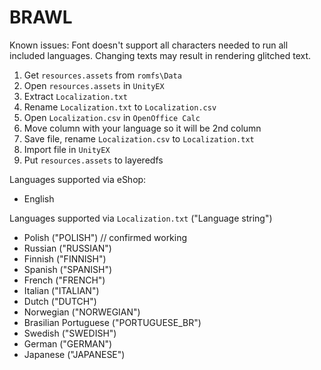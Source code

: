# BRAWL

Known issues: Font doesn't support all characters needed to run all included languages. Changing texts may result in rendering glitched text.

1. Get `resources.assets` from `romfs\Data`
2. Open `resources.assets` in `UnityEX`
3. Extract `Localization.txt`
4. Rename `Localization.txt` to `Localization.csv`
5. Open `Localization.csv` in `OpenOffice Calc`
6. Move column with your language so it will be 2nd column
6. Save file, rename `Localization.csv` to `Localization.txt`
7. Import file in `UnityEX`
8. Put `resources.assets` to layeredfs

Languages supported via eShop:
- English

Languages supported via `Localization.txt` ("Language string")
- Polish ("POLISH") // confirmed working
- Russian ("RUSSIAN")
- Finnish ("FINNISH")
- Spanish ("SPANISH")
- French ("FRENCH")
- Italian ("ITALIAN")
- Dutch ("DUTCH")
- Norwegian ("NORWEGIAN")
- Brasilian Portuguese ("PORTUGUESE_BR")
- Swedish ("SWEDISH")
- German ("GERMAN")
- Japanese ("JAPANESE")
